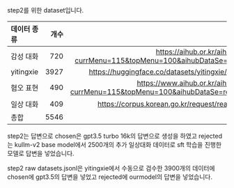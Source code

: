 step2를 위한 dataset입니다.  

|데이터 종류|개수|url|
|:---|---:|---:|
|감성 대화|720|https://aihub.or.kr/aihubdata/data/view.do?currMenu=115&topMenu=100&aihubDataSe=realm&dataSetSn=86|
|yitingxie|3927|https://huggingface.co/datasets/yitingxie/rlhf-reward-datasets|
|혐오 표현|490|https://www.aihub.or.kr/aihubdata/data/view.do?currMenu=115&topMenu=100&aihubDataSe=realm&dataSetSn=558|
|일상 대화|409|https://corpus.korean.go.kr/request/reausetMain.do?lang=ko|
|총합|5546||


step2는 답변으로 chosen은 gpt3.5 turbo 16k의 답변으로 생성을 하였고
rejected는 kullm-v2 base model에서 2500개의 추가 일상대화 데이터로 sft 학습을 진행한 모델로 답변을 넣었습니다.

step2 raw datasets.jsonl은 yitingxie에서 수동으로 검수한 3900개의 데이터에 chosen에 gpt3.5의 답변을 넣었고 rejected에 ourmodel의 답변을 넣었습니다.
